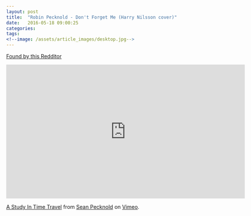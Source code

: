 ```yaml
---
layout: post
title:  "Robin Pecknold - Don't Forget Me (Harry Nilsson cover)"
date:   2016-05-18 09:00:25
categories: 
tags: 
<!--image: /assets/article_images/desktop.jpg-->
---
```

[Found by this Redditor](https://www.reddit.com/r/indieheads/comments/4jv6pk/fresh_robin_pecknold_dont_forget_me_harry_nilsson/)
<iframe src="https://player.vimeo.com/video/161687916#t=18m45s?title=0&byline=0&portrait=0" width="640" height="360" frameborder="0" webkitallowfullscreen mozallowfullscreen allowfullscreen></iframe>
<p><a href="https://vimeo.com/161687916">A Study In Time Travel</a> from <a href="https://vimeo.com/seanpecknold">Sean Pecknold</a> on <a href="https://vimeo.com">Vimeo</a>.</p>




